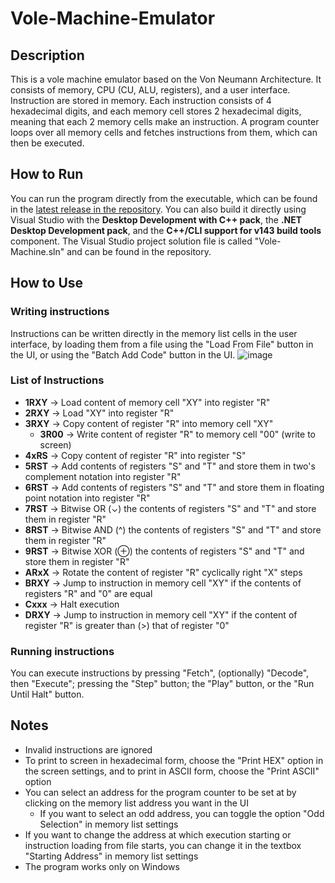 # Vole-Machine-Emulator
## Description
This is a vole machine emulator based on the Von Neumann Architecture. It consists of memory, CPU (CU, ALU, registers), and a user interface.
Instruction are stored in memory. Each instruction consists of 4 hexadecimal digits, and each memory cell stores 2 hexadecimal digits, meaning that each 2 memory cells make an instruction.
A program counter loops over all memory cells and fetches instructions from them, which can then be executed.

## How to Run
You can run the program directly from the executable, which can be found in the [latest release in the repository](https://github.com/HassanIsmail16/Vole-Machine-Emulator/releases/tag/Latest). 
You can also build it directly using Visual Studio with the **Desktop Development with C++ pack**, the **.NET Desktop Development pack**, and the **C++/CLI support for v143 build tools** component. 
The Visual Studio project solution file is called "Vole-Machine.sln" and can be found in the repository.

## How to Use
### Writing instructions
Instructions can be written directly in the memory list cells in the user interface, by loading them from a file using the "Load From File" button in the UI, or using the "Batch Add Code" button in the UI.
![image](https://github.com/user-attachments/assets/366332e4-bf41-4256-8206-54d1a703867e)

### List of Instructions
- **1RXY** -> Load content of memory cell "XY" into register "R"
- **2RXY** -> Load "XY" into register "R"
- **3RXY** -> Copy content of register "R" into memory cell "XY"
  - **3R00** -> Write content of register "R" to memory cell "00" (write to screen)
- **4xRS** -> Copy content of register "R" into register "S"
- **5RST** -> Add contents of registers "S" and "T" and store them in two's complement notation into register "R"
- **6RST** -> Add contents of registers "S" and "T" and store them in floating point notation into register "R"
- **7RST** -> Bitwise OR (⌄) the contents of registers "S" and "T" and store them in register "R"
- **8RST** -> Bitwise AND (^) the contents of registers "S" and "T" and store them in register "R"
- **9RST** -> Bitwise XOR (⊕) the contents of registers "S" and "T" and store them in register "R"
- **ARxX** -> Rotate the content of register "R" cyclically right "X" steps
- **BRXY** -> Jump to instruction in memory cell "XY" if the contents of registers "R" and "0" are equal
- **Cxxx** -> Halt execution
- **DRXY** -> Jump to instruction in memory cell "XY" if the content of register "R" is greater than (>) that of register "0"

### Running instructions
You can execute instructions by pressing "Fetch", (optionally) "Decode", then "Execute"; pressing the "Step" button; the "Play" button, or the "Run Until Halt" button.


## Notes
- Invalid instructions are ignored
- To print to screen in hexadecimal form, choose the "Print HEX" option in the screen settings, and to print in ASCII form, choose the "Print ASCII" option
- You can select an address for the program counter to be set at by clicking on the memory list address you want in the UI
  - If you want to select an odd address, you can toggle the option "Odd Selection" in memory list settings
- If you want to change the address at which execution starting or instruction loading from file starts, you can change it in the textbox "Starting Address" in memory list settings
- The program works only on Windows
